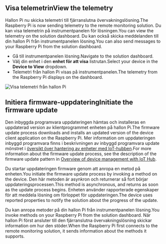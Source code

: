 ## <a name="view-the-telemetry"></a><span data-ttu-id="d3c9f-101">Visa telemetrin</span><span class="sxs-lookup"><span data-stu-id="d3c9f-101">View the telemetry</span></span>

<span data-ttu-id="d3c9f-102">Hallon Pi nu skicka telemetri till fjärranslutna övervakningslösning.</span><span class="sxs-lookup"><span data-stu-id="d3c9f-102">The Raspberry Pi is now sending telemetry to the remote monitoring solution.</span></span> <span data-ttu-id="d3c9f-103">Du kan visa telemetrin på instrumentpanelen för lösningen.</span><span class="sxs-lookup"><span data-stu-id="d3c9f-103">You can view the telemetry on the solution dashboard.</span></span> <span data-ttu-id="d3c9f-104">Du kan också skicka meddelanden till din hallon Pi från instrumentpanelen lösning.</span><span class="sxs-lookup"><span data-stu-id="d3c9f-104">You can also send messages to your Raspberry Pi from the solution dashboard.</span></span>

- <span data-ttu-id="d3c9f-105">Gå till instrumentpanelen lösning.</span><span class="sxs-lookup"><span data-stu-id="d3c9f-105">Navigate to the solution dashboard.</span></span>
- <span data-ttu-id="d3c9f-106">Välj din enhet i den **enhet för att visa** listrutan.</span><span class="sxs-lookup"><span data-stu-id="d3c9f-106">Select your device in the **Device to View** dropdown.</span></span>
- <span data-ttu-id="d3c9f-107">Telemetri från hallon Pi visas på instrumentpanelen.</span><span class="sxs-lookup"><span data-stu-id="d3c9f-107">The telemetry from the Raspberry Pi displays on the dashboard.</span></span>

![Visa telemetri från hallon Pi][img-telemetry-display]

## <a name="initiate-the-firmware-update"></a><span data-ttu-id="d3c9f-109">Initiera firmware-uppdatering</span><span class="sxs-lookup"><span data-stu-id="d3c9f-109">Initiate the firmware update</span></span>

<span data-ttu-id="d3c9f-110">Den inbyggda programvara uppdateringen hämtas och installeras en uppdaterad version av klientprogrammet enheten på hallon Pi.</span><span class="sxs-lookup"><span data-stu-id="d3c9f-110">The firmware update process downloads and installs an updated version of the device client application on the Raspberry Pi.</span></span> <span data-ttu-id="d3c9f-111">Mer information om uppdateringen inbyggd programvara finns i beskrivningen av inbyggd programvara update mönstret i [översikt över hantering av enheter med IoT-hubben][lnk-update-pattern].</span><span class="sxs-lookup"><span data-stu-id="d3c9f-111">For more information about the firmware update process, see the description of the firmware update pattern in [Overview of device management with IoT Hub][lnk-update-pattern].</span></span>

<span data-ttu-id="d3c9f-112">Du startar uppdateringen firmware genom att anropa en metod på enheten.</span><span class="sxs-lookup"><span data-stu-id="d3c9f-112">You initiate the firmware update process by invoking a method on the device.</span></span> <span data-ttu-id="d3c9f-113">Den här metoden är asynkron och returnerar så fort börjar uppdateringsprocessen.</span><span class="sxs-lookup"><span data-stu-id="d3c9f-113">This method is asynchronous, and returns as soon as the update process begins.</span></span> <span data-ttu-id="d3c9f-114">Enheten använder rapporterade egenskaper för att meddela lösning om förloppet för uppdateringen.</span><span class="sxs-lookup"><span data-stu-id="d3c9f-114">The device uses reported properties to notify the solution about the progress of the update.</span></span>

<span data-ttu-id="d3c9f-115">Du kan anropa metoder på din hallon Pi från instrumentpanelen lösning.</span><span class="sxs-lookup"><span data-stu-id="d3c9f-115">You invoke methods on your Raspberry Pi from the solution dashboard.</span></span> <span data-ttu-id="d3c9f-116">När hallon Pi först ansluter till den fjärranslutna övervakningslösning skickar information om hur den stöder.</span><span class="sxs-lookup"><span data-stu-id="d3c9f-116">When the Raspberry Pi first connects to the remote monitoring solution, it sends information about the methods it supports.</span></span> 

[img-telemetry-display]: media/iot-suite-raspberry-pi-kit-view-telemetry-advanced/telemetry.png
[lnk-update-pattern]: ../articles/iot-hub/iot-hub-device-management-overview.md
